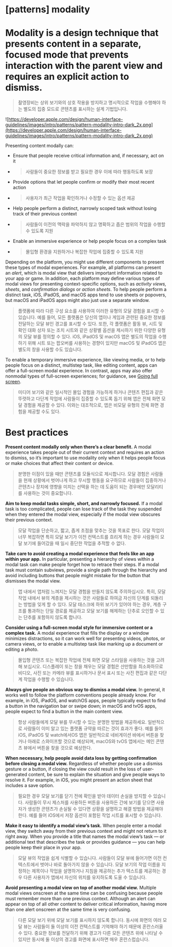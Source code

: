 # **[patterns] modality**

# Modality is a design technique that presents content in a separate, focused mode that prevents interaction with the parent view and requires an explicit action to dismiss.
> 촬영장비는 상위 보기와의 상호 작용을 방지하고 명시적으로 작업을 수행해야 하는 별도의 집중 모드로 콘텐츠를 표시하는 설계 기법입니다.
>




![https://developer.apple.com/design/human-interface-guidelines/images/intro/patterns/pattern-modality-intro-dark_2x.png](https://developer.apple.com/design/human-interface-guidelines/images/intro/patterns/pattern-modality-intro-dark_2x.png)

Presenting content modally can:

- Ensure that people receive critical information and, if necessary, act on it
- >  사람들이 중요한 정보를 받고 필요한 경우 이에 따라 행동하도록 보장

- Provide options that let people confirm or modify their most recent action
- >  사용자가 최근 작업을 확인하거나 수정할 수 있는 옵션 제공

- Help people perform a distinct, narrowly scoped task without losing track of their previous context
- >  사람들이 이전의 맥락을 파악하지 않고 명확하고 좁은 범위의 작업을 수행할 수 있도록 지원

- Enable an immersive experience or help people focus on a complex task
- >  몰입형 환경을 지원하거나 복잡한 작업에 집중할 수 있도록 지원


Depending on the platform, you might use different components to present these types of modal experiences. For example, all platforms can present an *alert*, which is modal view that delivers important information related to your app or game. In addition, each platform may define various types of modal views for presenting context-specific options, such as *activity views,* *sheets*, and *confirmation dialogs* or *action sheets*. To help people perform a distinct task, iOS, iPadOS, and macOS apps tend to use sheets or popovers, but macOS and iPadOS apps might also just use a separate window.
> 플랫폼에 따라 다른 구성 요소를 사용하여 이러한 유형의 모달 경험을 표시할 수 있습니다. 예를 들어, 모든 플랫폼은 당신의 앱이나 게임과 관련된 중요한 정보를 전달하는 모달 뷰인 경고를 표시할 수 있다. 또한, 각 플랫폼은 활동 뷰, 시트 및 확인 대화 상자 또는 조치 시트와 같은 상황별 옵션을 제시하기 위한 다양한 유형의 모달 뷰를 정의할 수 있다. iOS, iPadOS 및 macOS 앱은 별도의 작업을 수행하기 위해 시트 또는 팝오버를 사용하는 경향이 있지만 macOS 및 iPadOS 앱은 별도의 창을 사용할 수도 있습니다.
>




To enable a temporary immersive experience, like viewing media, or to help people focus on a distinct, multistep task, like editing content, apps can offer a full-screen modal experience. In contrast, apps may also offer nonmodal types of full-screen experiences; for guidance, see [Going full screen](../patterns/going-full-screen).
> 미디어 보기와 같은 일시적인 몰입 경험을 가능하게 하거나 콘텐츠 편집과 같은 뚜렷하고 다단계 작업에 사람들이 집중할 수 있도록 돕기 위해 앱은 전체 화면 모달 경험을 제공할 수 있다. 이와는 대조적으로, 앱은 비모달 유형의 전체 화면 경험을 제공할 수도 있다.
>




# **Best practices**

**Present content modally only when there’s a clear benefit.** A modal experience takes people out of their current context and requires an action to dismiss, so it’s important to use modality only when it helps people focus or make choices that affect their content or device.
> 분명한 이점이 있을 때만 콘텐츠를 모듈식으로 제시합니다. 모달 경험은 사람들을 현재 상황에서 벗어나게 하고 무시할 행동을 요구하므로 사람들이 집중하거나 콘텐츠나 장치에 영향을 미치는 선택을 하는 데 도움이 되는 경우에만 모달리티를 사용하는 것이 중요합니다.
>




**Aim to keep modal tasks simple, short, and narrowly focused.** If a modal task is too complicated, people can lose track of the task they suspended when they entered the modal view, especially if the modal view obscures their previous context.
> 모달 작업을 단순하고, 짧고, 좁게 초점을 맞추는 것을 목표로 한다. 모달 작업이 너무 복잡하면 특히 모달 보기가 이전 컨텍스트를 흐리게 하는 경우 사람들이 모달 보기에 들어갔을 때 일시 중단한 작업을 추적할 수 없다.
>




**Take care to avoid creating a modal experience that feels like an app within your app.** In particular, presenting a hierarchy of views within a modal task can make people forget how to retrace their steps. If a modal task must contain subviews, provide a single path through the hierarchy and avoid including buttons that people might mistake for the button that dismisses the modal view.
> 앱 내에서 앱처럼 느껴지는 모달 경험을 만들지 않도록 주의하십시오. 특히, 모달 작업 내에서 뷰의 계층을 제시하는 것은 사람들로 하여금 자신의 단계를 되돌리는 방법을 잊게 할 수 있다. 모달 태스크에 하위 보기가 있어야 하는 경우, 계층 구조를 통과하는 단일 경로를 제공하고 모달 보기를 해제하는 단추로 오인할 수 있는 단추를 포함하지 않도록 합니다.
>




**Consider using a full-screen modal style for immersive content or a complex task.** A modal experience that fills the display or a window minimizes distractions, so it can work well for presenting videos, photos, or camera views, or to enable a multistep task like marking up a document or editing a photo.
> 몰입형 콘텐츠 또는 복잡한 작업에 전체 화면 모달 스타일을 사용하는 것을 고려해 보십시오. 디스플레이 또는 창을 채우는 모달 경험은 산만함을 최소화하므로 비디오, 사진 또는 카메라 뷰를 표시하거나 문서 표시 또는 사진 편집과 같은 다단계 작업을 수행할 수 있습니다.
>




**Always give people an obvious way to dismiss a modal view.** In general, it works well to follow the platform conventions people already know. For example, in iOS, iPadOS, and watchOS apps, people typically expect to find a button in the navigation bar or swipe down; in macOS and tvOS apps, people expect to find a button in the main content view.
> 항상 사람들에게 모달 뷰를 무시할 수 있는 분명한 방법을 제공하세요. 일반적으로 사람들이 이미 알고 있는 플랫폼 규약을 따르는 것이 효과가 좋다. 예를 들어 iOS, iPadOS 및 watch에서OS 앱은 일반적으로 네비게이션 바에서 버튼을 찾거나 아래로 스와이프할 것으로 예상되며, macOS와 tvOS 앱에서는 메인 콘텐츠 뷰에서 버튼을 찾을 것으로 예상한다.
>




**When necessary, help people avoid data loss by getting confirmation before closing a modal view.** Regardless of whether people use a dismiss gesture or a button, if closing the view could result in the loss of user-generated content, be sure to explain the situation and give people ways to resolve it. For example, in iOS, you might present an action sheet that includes a save option.
> 필요한 경우 모달 보기를 닫기 전에 확인을 받아 데이터 손실을 방지할 수 있습니다. 사람들이 무시 제스처를 사용하든 버튼을 사용하든 간에 보기를 닫으면 사용자가 생성한 콘텐츠가 손실될 수 있다면 상황을 설명하고 해결 방법을 제공해야 한다. 예를 들어 iOS에서 저장 옵션이 포함된 작업 시트를 표시할 수 있습니다.
>




**Make it easy to identify a modal view’s task.** When people enter a modal view, they switch away from their previous context and might not return to it right away. When you provide a title that names the modal view’s task — or additional text that describes the task or provides guidance — you can help people keep their place in your app.
> 모달 뷰의 작업을 쉽게 식별할 수 있습니다. 사람들이 모달 뷰에 들어가면 이전 컨텍스트에서 벗어나 바로 돌아가지 않을 수 있습니다. 모달 보기의 작업 이름을 지정하는 제목이나 작업을 설명하거나 지침을 제공하는 추가 텍스트를 제공하는 경우 다른 사용자가 앱에서 자신의 위치를 유지하도록 도울 수 있습니다.
>




**Avoid presenting a modal view on top of another modal view.** Multiple modal views onscreen at the same time can be confusing because people must remember more than one previous context. Although an alert can appear on top of all other content to deliver critical information, having more than one alert onscreen at the same time is very confusing.
> 다른 모달 보기 위에 모달 보기를 표시하지 않도록 합니다. 동시에 화면의 여러 모달 뷰는 사람들이 둘 이상의 이전 컨텍스트를 기억해야 하기 때문에 혼란스러울 수 있다. 중요한 정보를 전달하기 위해 경고가 다른 모든 콘텐츠 위에 나타날 수 있지만 동시에 둘 이상의 경고를 화면에 표시하면 매우 혼란스럽습니다.
>



